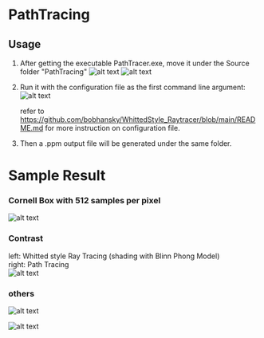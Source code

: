 # PathTracing

## Usage

1. After getting the executable PathTracer.exe, move it under the Source folder "PathTracing"
   ![alt text](https://github.com/bobhansky/PathTracing/blob/main/img/s1.png)
      ![alt text](https://github.com/bobhansky/PathTracing/blob/main/img/s2.png)

2. Run it with the configuration file as the first command line argument:
    ![alt text](https://github.com/bobhansky/PathTracing/blob/main/img/s3.png)

   refer to https://github.com/bobhansky/WhittedStyle_Raytracer/blob/main/README.md for more instruction on configuration file.

4. Then a .ppm output file will be generated under the same folder.



# Sample Result
### Cornell Box with 512 samples per pixel    
![alt text](https://github.com/bobhansky/PathTracing/blob/main/img/spp512_1900sec.png)

### Contrast  

left: Whitted style Ray Tracing (shading with Blinn Phong Model)  
right: Path Tracing  
![alt text](https://github.com/bobhansky/PathTracing/blob/main/img/contrast.png)


### others  
![alt text](https://github.com/bobhansky/PathTracing/blob/main/img/wall.png)  

![alt text](https://github.com/bobhansky/PathTracing/blob/main/img/256_wall.png)


